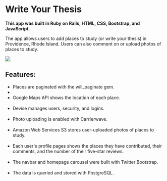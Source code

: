 <h1>Write Your Thesis</h1>

<b>This app was built in Ruby on Rails, HTML, CSS, Bootstrap, and JavaScript.</b>

The app allows users to add places to study (or write your thesis) in Providence, Rhode Island. Users can also comment on or upload photos of places to study.

<img src="http://www.kellylougheed.com/images/projects/writeyourthesis.png"/>

<h2>Features:</h2>

<ul>
<li> Places are paginated with the will_paginate gem.<li><br/>

<li> Google Maps API shows the location of each place.</li><br/>

<li> Devise manages users, security, and logins.</li><br/>

<li> Photo uploading is enabled with Carrierwave.</li><br/>

<li> Amazon Web Services S3 stores user-uploaded photos of places to study.</li><br/>

<li> Each user's profile pages shows the places they have contributed, their comments, and the number of their five-star reviews.</li><br/>

<li> The navbar and homepage carousel were built with Twitter Bootstrap.</li><br/>

<li> The data is queried and stored with PostgreSQL.</li><br/>
</ul>
